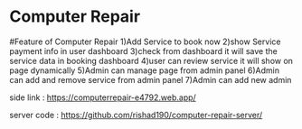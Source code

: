 # Computer Repair

#Feature of Computer Repair
1)Add Service to book now
2)show Service payment info in user dashboard
3)check from dashboard it will save the service data in booking dashboard 
4)user can review service it will show on page dynamically
5)Admin can manage page from admin panel
6)Admin can add and remove service from admin panel
7)Admin can add new admin

side link : https://computerrepair-e4792.web.app/

server code : https://github.com/rishad190/computer-repair-server/

